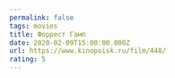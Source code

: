 ```yaml
---
permalink: false
tags: movies
title: Форрест Гамп
date: 2020-02-09T15:00:00.000Z
url: https://www.kinopoisk.ru/film/448/
rating: 5
---
```

